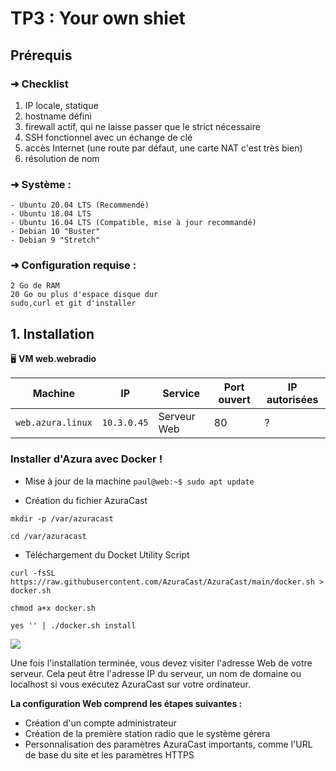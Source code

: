 # TP3 : Your own shiet

## Prérequis

### ➜ Checklist

1. IP locale, statique
1.  hostname défini
1.  firewall actif, qui ne laisse passer que le strict nécessaire
1.  SSH fonctionnel avec un échange de clé
1.  accès Internet (une route par défaut, une carte NAT c'est très bien)
1.  résolution de nom



### **➜ Système :**

```
- Ubuntu 20.04 LTS (Recommendé)
- Ubuntu 18.04 LTS
- Ubuntu 16.04 LTS (Compatible, mise à jour recommandé)
- Debian 10 "Buster"
- Debian 9 "Stretch"
```



### **➜ Configuration requise :**

```
2 Go de RAM
20 Go ou plus d'espace disque dur
sudo,curl et git d'installer
```

## 1. Installation

🖥️ **VM web.webradio**

| Machine         | IP            | Service                 | Port ouvert | IP autorisées |
|-----------------|---------------|-------------------------|-------------|---------------|
| `web.azura.linux` | `10.3.0.45` | Serveur Web             | 80        | ?             |

### **Installer d'Azura avec Docker !**

- Mise à jour de la machine
`paul@web:~$ sudo apt update`

- Création du fichier AzuraCast

`mkdir -p /var/azuracast`

`cd /var/azuracast`

- Téléchargement du Docket Utility Script

`curl -fsSL https://raw.githubusercontent.com/AzuraCast/AzuraCast/main/docker.sh > docker.sh`

``` chmod a+x docker.sh ```

```yes '' | ./docker.sh install```

![](./image/magique.gif)

Une fois l'installation terminée, vous devez visiter l'adresse Web de votre serveur. Cela peut être l'adresse IP du serveur, un nom de domaine ou localhost si vous exécutez AzuraCast sur votre ordinateur. 

**La configuration Web comprend les étapes suivantes :**

- Création d'un compte administrateur
- Création de la première station radio que le système gérera
- Personnalisation des paramètres AzuraCast importants, comme l'URL de base du site et les paramètres HTTPS


